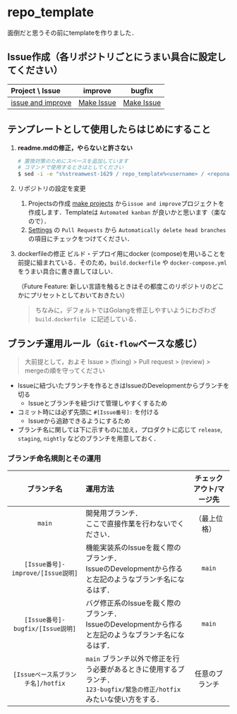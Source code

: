 # repo_template
面倒だと思うその前にtemplateを作りました．

## Issue作成（各リポジトリごとにうまい具合に設定してください）
| Project \ Issue | improve | bugfix |
| :-- | :-: | :-: |
| [issue and improve][@issue_and_improve] | [Make Issue][improve@issue_and_improve] | [Make Issue][bugfix@issue_and_improve] |

## テンプレートとして使用したらはじめにすること
1. **readme.mdの修正，やらないと許さない**
    ```sh
    # 置換対策のためにスペースを追加しています
    # コマンドで使用するときはとしてください
    $ sed -i -e "s%streamwest-1629 / repo_template%<username> / <reponame>%g" readme.md
    ```

2. リポジトリの設定を変更
    1. Projectsの作成
        [make projects](https://github.com/StreamWest-1629/repo_template/projects/new) から`issue and improve`プロジェクトを作成します．Templateは `Automated kanban` が良いかと思います（楽なので）．
    2. [Settings](https://github.com/StreamWest-1629/repo_template/projects/settings) の `Pull Requests` から `Automatically delete head branches` の項目にチェックをつけてください．

3. dockerfileの修正
    ビルド・デプロイ用にdocker (compose)を用いることを前提に組まれている．そのため，`build.dockerfile` や `docker-compose.yml` をうまい具合に書き直してほしい．
    
    （Future Feature: 新しい言語を触るときはその都度このリポジトリのどこかにプリセットとしておいておきたい）

    > ちなみに，デフォルトではGolangを修正しやすいようにわざわざ `build.dockerfile ` に記述している．

## ブランチ運用ルール（`Git-flow`ベースな感じ）

> 大前提として，およそ Issue > (fixing) > Pull request > (review) > mergeの順を守ってください

- Issueに紐づいたブランチを作るときはIssueのDevelopmentからブランチを切る
    - Issueとブランチを紐づけて管理しやすくするため
- コミット時には必ず先頭に `#[Issue番号]:` を付ける
    - Issueから追跡できるようにするため
- ブランチ名に関しては下に示すものに加え，プロダクトに応じて `release`, `staging`, `nightly` などのブランチを用意しておく．

### ブランチ命名規則とその運用
| ブランチ名 | 運用方法 | チェックアウト/マージ先 |
| :-: | :-- | :-: |
| `main` | 開発用ブランチ．<br/>ここで直接作業を行わないでください． | （最上位格） |
| `[Issue番号]-improve/[Issue説明]` | 機能実装系のIssueを裁く際のブランチ．<br/>IssueのDevelopmentから作ると左記のようなブランチ名になるはず． | `main` |
| `[Issue番号]-bugfix/[Issue説明]` | バグ修正系のIssueを裁く際のブランチ．<br/>IssueのDevelopmentから作ると左記のようなブランチ名になるはず． | `main` |
| `[Issueベース系ブランチ名]/hotfix` | `main` ブランチ以外で修正を行う必要があるときに使用するブランチ．<br/>`123-bugfix/緊急の修正/hotfix` みたいな使い方をする． | 任意のブランチ |

<!-- Issue and Improve project -->
[@issue_and_improve]:https://github.com/streamwest-1629/repo_template/projects/1 
<!-- Make Issue in Issue and Improve project -->
[improve@issue_and_improve]:https://github.com/streamwest-1629/repo_template/issues/new?labels=enhancement&template=improve.md&title=improve%2F%3C%E6%A9%9F%E8%83%BD%E3%81%AE%E7%B0%A1%E5%8D%98%E3%81%AA%E8%AA%AC%E6%98%8E%3E&projects=streamwest-1629/repo_template/1
<!-- Make Issue in Issue and Improve project -->
[bugfix@issue_and_improve]:https://github.com/streamwest-1629/repo_template/issues/new?labels=bug&template=bugfix.md&title=bugfix%2F%3C%E5%95%8F%E9%A1%8C%E3%81%AE%E7%B0%A1%E5%8D%98%E3%81%AA%E8%AA%AC%E6%98%8E%3E&projects=streamwest-1629/repo_template/1
